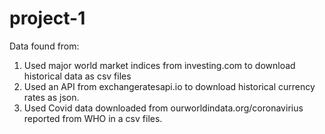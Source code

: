 # project-1

Data found from:
1. Used major world market indices from investing.com to download historical data as csv files 
2. Used an API from exchangeratesapi.io to download historical currency rates as json.
3. Used Covid data downloaded from ourworldindata.org/coronavirius reported from WHO in a csv files.
